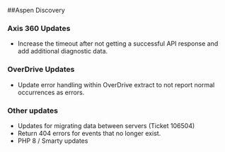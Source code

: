 ##Aspen Discovery

### Axis 360 Updates
- Increase the timeout after not getting a successful API response and add additional diagnostic data. 

### OverDrive Updates
- Update error handling within OverDrive extract to not report normal occurrences as errors.

### Other updates
- Updates for migrating data between servers (Ticket 106504)
- Return 404 errors for events that no longer exist.
- PHP 8 / Smarty updates